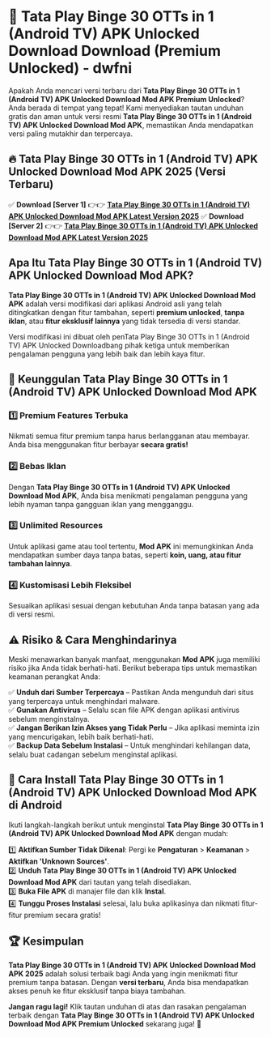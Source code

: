 # 🎯 Tata Play Binge 30 OTTs in 1 (Android TV) APK Unlocked Download  Download (Premium Unlocked) -  dwfni

Apakah Anda mencari versi terbaru dari **Tata Play Binge 30 OTTs in 1 (Android TV) APK Unlocked Download Mod APK Premium Unlocked**? Anda berada di tempat yang tepat! Kami menyediakan tautan unduhan gratis dan aman untuk versi resmi **Tata Play Binge 30 OTTs in 1 (Android TV) APK Unlocked Download Mod APK**, memastikan Anda mendapatkan versi paling mutakhir dan terpercaya.

## 🔥 Tata Play Binge 30 OTTs in 1 (Android TV) APK Unlocked Download Mod APK 2025 (Versi Terbaru)

✅ **Download [Server 1]** 👉👉 [**Tata Play Binge 30 OTTs in 1 (Android TV) APK Unlocked Download Mod APK Latest Version 2025**](https://momento.my/?title=Tata_Play_Binge_30_OTTs_in_1_(Android_TV)_APK_Unlocked_Download)  
✅ **Download [Server 2]** 👉👉 [**Tata Play Binge 30 OTTs in 1 (Android TV) APK Unlocked Download Mod APK Latest Version 2025**](https://momento.my/?title=Tata_Play_Binge_30_OTTs_in_1_(Android_TV)_APK_Unlocked_Download)  

## Apa Itu Tata Play Binge 30 OTTs in 1 (Android TV) APK Unlocked Download Mod APK?

**Tata Play Binge 30 OTTs in 1 (Android TV) APK Unlocked Download Mod APK** adalah versi modifikasi dari aplikasi Android asli yang telah ditingkatkan dengan fitur tambahan, seperti **premium unlocked**, **tanpa iklan**, atau **fitur eksklusif lainnya** yang tidak tersedia di versi standar.

Versi modifikasi ini dibuat oleh penTata Play Binge 30 OTTs in 1 (Android TV) APK Unlocked Downloadbang pihak ketiga untuk memberikan pengalaman pengguna yang lebih baik dan lebih kaya fitur.

## 🎯 Keunggulan Tata Play Binge 30 OTTs in 1 (Android TV) APK Unlocked Download Mod APK

### 1️⃣ Premium Features Terbuka
Nikmati semua fitur premium tanpa harus berlangganan atau membayar. Anda bisa menggunakan fitur berbayar **secara gratis!**

### 2️⃣ Bebas Iklan
Dengan **Tata Play Binge 30 OTTs in 1 (Android TV) APK Unlocked Download Mod APK**, Anda bisa menikmati pengalaman pengguna yang lebih nyaman tanpa gangguan iklan yang mengganggu.

### 3️⃣ Unlimited Resources
Untuk aplikasi game atau tool tertentu, **Mod APK** ini memungkinkan Anda mendapatkan sumber daya tanpa batas, seperti **koin, uang, atau fitur tambahan lainnya**.

### 4️⃣ Kustomisasi Lebih Fleksibel
Sesuaikan aplikasi sesuai dengan kebutuhan Anda tanpa batasan yang ada di versi resmi.

## ⚠️ Risiko & Cara Menghindarinya

Meski menawarkan banyak manfaat, menggunakan **Mod APK** juga memiliki risiko jika Anda tidak berhati-hati. Berikut beberapa tips untuk memastikan keamanan perangkat Anda:

✅ **Unduh dari Sumber Terpercaya** – Pastikan Anda mengunduh dari situs yang terpercaya untuk menghindari malware.  
✅ **Gunakan Antivirus** – Selalu scan file APK dengan aplikasi antivirus sebelum menginstalnya.  
✅ **Jangan Berikan Izin Akses yang Tidak Perlu** – Jika aplikasi meminta izin yang mencurigakan, lebih baik berhati-hati.  
✅ **Backup Data Sebelum Instalasi** – Untuk menghindari kehilangan data, selalu buat cadangan sebelum menginstal aplikasi.

## 📌 Cara Install Tata Play Binge 30 OTTs in 1 (Android TV) APK Unlocked Download Mod APK di Android

Ikuti langkah-langkah berikut untuk menginstal **Tata Play Binge 30 OTTs in 1 (Android TV) APK Unlocked Download Mod APK** dengan mudah:

1️⃣ **Aktifkan Sumber Tidak Dikenal**: Pergi ke **Pengaturan** > **Keamanan** > **Aktifkan 'Unknown Sources'**.  
2️⃣ **Unduh Tata Play Binge 30 OTTs in 1 (Android TV) APK Unlocked Download Mod APK** dari tautan yang telah disediakan.  
3️⃣ **Buka File APK** di manajer file dan klik **Instal**.  
4️⃣ **Tunggu Proses Instalasi** selesai, lalu buka aplikasinya dan nikmati fitur-fitur premium secara gratis!

## 🏆 Kesimpulan

**Tata Play Binge 30 OTTs in 1 (Android TV) APK Unlocked Download Mod APK 2025** adalah solusi terbaik bagi Anda yang ingin menikmati fitur premium tanpa batasan. Dengan **versi terbaru**, Anda bisa mendapatkan akses penuh ke fitur eksklusif tanpa biaya tambahan.

**Jangan ragu lagi!** Klik tautan unduhan di atas dan rasakan pengalaman terbaik dengan **Tata Play Binge 30 OTTs in 1 (Android TV) APK Unlocked Download Mod APK Premium Unlocked** sekarang juga! 🚀
